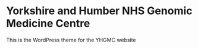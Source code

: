 # Yorkshire and Humber NHS Genomic Medicine Centre

This is the WordPress theme for the YHGMC website